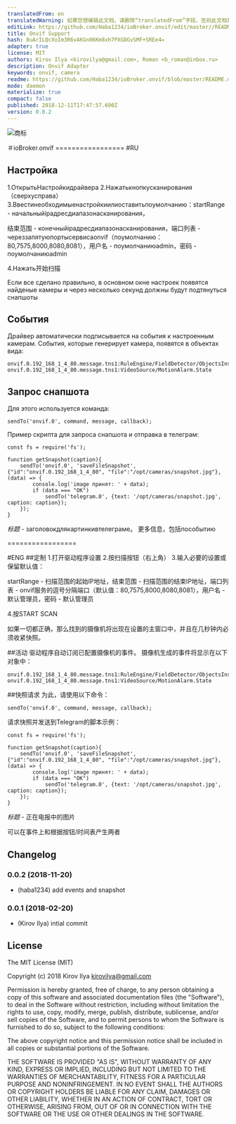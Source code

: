 ```yaml
---
translatedFrom: en
translatedWarning: 如果您想编辑此文档，请删除“translatedFrom”字段，否则此文档将再次自动翻译
editLink: https://github.com/Haba1234/ioBroker.onvif/edit/master//README.md
title: Onvif Support
hash: 8uArILQcXoIm3R6vAKGn06Km8xh7PXGDGvSMF+SREe4=
adapter: true
license: MIT
authors: Kirov Ilya <kirovilya@gmail.com>, Roman <b_roman@inbox.ru>
description: Onvif Adapter
keywords: onvif, camera
readme: https://github.com/Haba1234/ioBroker.onvif/blob/master/README.md
mode: daemon
materialize: true
compact: false
published: 2018-12-11T17:47:57.690Z
version: 0.0.2
---
```

![商标](zh-cn/adapterref/iobroker.onvif/../../../en/adapterref/iobroker.onvif/admin/onvif_logo.png)

＃ioBroker.onvif =================
#RU
## Настройка
1.ОткрытьНастройкидрайвера
2.Нажатькнопкусканирования（сверхусправа）
3.Ввестинеобходимыенастройкиилиоставитьпоумолчанию：startRange  - начальныйipадресдиапазонасканирования，

结束范围 - конечныйipадресдиапазонасканирования，端口列表 - череззапятуюпортысервисаonvif（поумолчанию：80,7575,8000,8080,8081），用户名 - поумолчаниюadmin，密码 - поумолчаниюadmin

4.Нажать开始扫描

Если все сделано правильно, в основном окне настроек появятся найденые камеры и через несколько секунд должны будут подтянуться снапшоты

## События
Драйвер автоматически подписывается на события к настроенным камерам.
События, которые генерирует камера, появятся в объектах вида:

```
onvif.0.192_168_1_4_80.message.tns1:RuleEngine/FieldDetector/ObjectsInside
onvif.0.192_168_1_4_80.message.tns1:VideoSource/MotionAlarm.State
```

## Запрос снапшота
Для этого используется команда:

```
sendTo('onvif.0', command, message, callback);
```

Пример скрипта для запроса снапшота и отправка в телеграм:

```
const fs = require('fs');

function getSnapshot(caption){
    sendTo('onvif.0', 'saveFileSnapshot', {"id":"onvif.0.192_168_1_4_80", "file":"/opt/cameras/snapshot.jpg"}, (data) => {
        console.log('image принят: ' + data);
        if (data === "OK")
            sendTo('telegram.0', {text: '/opt/cameras/snapshot.jpg', caption: caption});
    });
}
```

*标题*  - заголовокдлякартинкивтелеграме。
更多信息，包括пособытию

=================

#ENG
##定制
1.打开驱动程序设置
2.按扫描按钮（右上角）
3.输入必要的设置或保留默认值：

startRange  - 扫描范围的起始IP地址，结束范围 - 扫描范围的结束IP地址，端口列表 -  onvif服务的逗号分隔端口（默认值：80,7575,8000,8080,8081），用户名 - 默认管理员，密码 - 默认管理员

4.按START SCAN

如果一切都正确，那么找到的摄像机将出现在设置的主窗口中，并且在几秒钟内必须收紧快照。

##活动
驱动程序自动订阅已配置摄像机的事件。
摄像机生成的事件将显示在以下对象中：

```
onvif.0.192_168_1_4_80.message.tns1:RuleEngine/FieldDetector/ObjectsInside
onvif.0.192_168_1_4_80.message.tns1:VideoSource/MotionAlarm.State
```

##快照请求
为此，请使用以下命令：

```
sendTo('onvif.0', command, message, callback);
```

请求快照并发送到Telegram的脚本示例：

```
const fs = require('fs');

function getSnapshot(caption){
    sendTo('onvif.0', 'saveFileSnapshot', {"id":"onvif.0.192_168_1_4_80", "file":"/opt/cameras/snapshot.jpg"}, (data) => {
        console.log('image принят: ' + data);
        if (data === "OK")
            sendTo('telegram.0', {text: '/opt/cameras/snapshot.jpg', caption: caption});
    });
}
```

*标题*  - 正在电报中的图片

可以在事件上和根据按钮/时间表产生两者

## Changelog
### 0.0.2 (2018-11-20)
* (haba1234) add events and snapshot

### 0.0.1 (2018-02-20)
* (Kirov Ilya) intial commit

## License

The MIT License (MIT)

Copyright (c) 2018 Kirov Ilya <kirovilya@gmail.com>

Permission is hereby granted, free of charge, to any person obtaining a copy
of this software and associated documentation files (the "Software"), to deal
in the Software without restriction, including without limitation the rights
to use, copy, modify, merge, publish, distribute, sublicense, and/or sell
copies of the Software, and to permit persons to whom the Software is
furnished to do so, subject to the following conditions:

The above copyright notice and this permission notice shall be included in
all copies or substantial portions of the Software.

THE SOFTWARE IS PROVIDED "AS IS", WITHOUT WARRANTY OF ANY KIND, EXPRESS OR
IMPLIED, INCLUDING BUT NOT LIMITED TO THE WARRANTIES OF MERCHANTABILITY,
FITNESS FOR A PARTICULAR PURPOSE AND NONINFRINGEMENT. IN NO EVENT SHALL THE
AUTHORS OR COPYRIGHT HOLDERS BE LIABLE FOR ANY CLAIM, DAMAGES OR OTHER
LIABILITY, WHETHER IN AN ACTION OF CONTRACT, TORT OR OTHERWISE, ARISING FROM,
OUT OF OR IN CONNECTION WITH THE SOFTWARE OR THE USE OR OTHER DEALINGS IN
THE SOFTWARE.